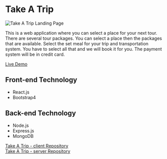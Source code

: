 # Take A Trip

![Take A Trip Landing Page](/public/Take-A-Trip.png)<br/>

This is a web application where you can select a place for your next tour. There are several tour packages. You can select a place then the packages that are available. Select the set meal for your trip and transportation system. You have to select all that and we will book it for you. The payment system will be in credit card.


[Live Demo](link) <br/>

## Front-end Technology
- React.js
- Bootstrap4

## Back-end Technology
- Node.js
- Express.js
- MongoDB

[Take A Trip - client Repository](https://github.com/Porgramming-Hero-web-course/complete-website-client-Asif10H)<br/>
[Take A Trip - server Repository](https://github.com/Porgramming-Hero-web-course/complete-website-server-Asif10H)<br/>